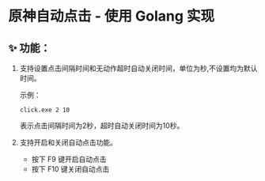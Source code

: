 # 原神自动点击 - 使用 Golang 实现

## ✨ 功能：

1. 支持设置点击间隔时间和无动作超时自动关闭时间，单位为秒,不设置均为默认时间。
   
   示例：
   ```
   click.exe 2 10
   ```
   表示点击间隔时间为2秒，超时自动关闭时间为10秒。

2. 支持开启和关闭自动点击功能。

   - 按下 F9 键开启自动点击
   - 按下 F10 键关闭自动点击
